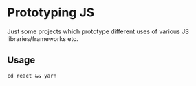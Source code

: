 # Prototyping JS

Just some projects which prototype different uses of various JS libraries/frameworks etc.

## Usage

`cd react && yarn`
